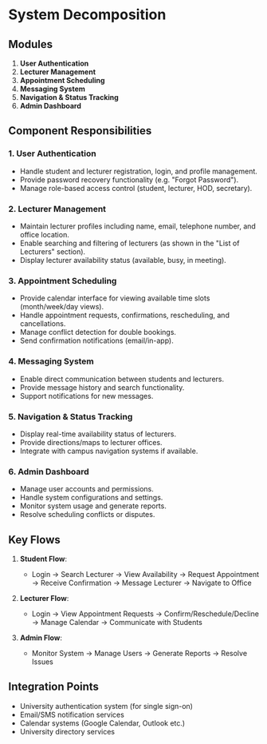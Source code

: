 # System Decomposition

## Modules

1. **User Authentication**
2. **Lecturer Management**
3. **Appointment Scheduling**
4. **Messaging System**
5. **Navigation & Status Tracking**
6. **Admin Dashboard**

## Component Responsibilities

### 1. User Authentication
- Handle student and lecturer registration, login, and profile management.
- Provide password recovery functionality (e.g. "Forgot Password").
- Manage role-based access control (student, lecturer, HOD, secretary).

### 2. Lecturer Management
- Maintain lecturer profiles including name, email, telephone number, and office location.
- Enable searching and filtering of lecturers (as shown in the "List of Lecturers" section).
- Display lecturer availability status (available, busy, in meeting).

### 3. Appointment Scheduling
- Provide calendar interface for viewing available time slots (month/week/day views).
- Handle appointment requests, confirmations, rescheduling, and cancellations.
- Manage conflict detection for double bookings.
- Send confirmation notifications (email/in-app).

### 4. Messaging System
- Enable direct communication between students and lecturers.
- Provide message history and search functionality.
- Support notifications for new messages.

### 5. Navigation & Status Tracking
- Display real-time availability status of lecturers.
- Provide directions/maps to lecturer offices.
- Integrate with campus navigation systems if available.

### 6. Admin Dashboard
- Manage user accounts and permissions.
- Handle system configurations and settings.
- Monitor system usage and generate reports.
- Resolve scheduling conflicts or disputes.

## Key Flows

1. **Student Flow**:
   - Login → Search Lecturer → View Availability → Request Appointment → Receive Confirmation → Message Lecturer → Navigate to Office

2. **Lecturer Flow**:
   - Login → View Appointment Requests → Confirm/Reschedule/Decline → Manage Calendar → Communicate with Students

3. **Admin Flow**:
   - Monitor System → Manage Users → Generate Reports → Resolve Issues

## Integration Points

- University authentication system (for single sign-on)
- Email/SMS notification services
- Calendar systems (Google Calendar, Outlook etc.)
- University directory services
